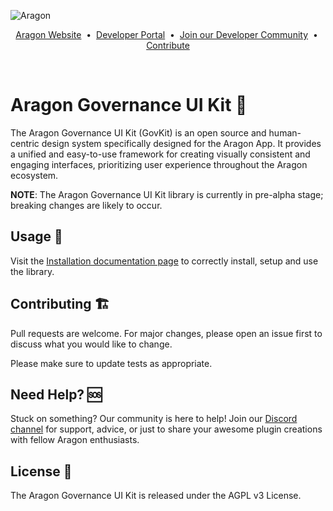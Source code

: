 ![Aragon](https://i.postimg.cc/RVVSGThD/logo.png)

<p align="center">
  <a href="https://aragon.org/">Aragon Website</a>
  <span>&nbsp;•&nbsp;</span>
  <a href="https://devs.aragon.org/">Developer Portal</a>
  <span>&nbsp;•&nbsp;</span>
  <a href="http://eepurl.com/icA7oj">Join our Developer Community</a>
  <span>&nbsp;•&nbsp;</span>
  <a href="https://aragonproject.typeform.com/dx-contribution">Contribute</a>
</p>

<br/>

# Aragon Governance UI Kit 🎨

The Aragon Governance UI Kit (GovKit) is an open source and human-centric design system specifically designed for the
Aragon App. It provides a unified and easy-to-use framework for creating visually consistent and engaging interfaces,
prioritizing user experience throughout the Aragon ecosystem.

**NOTE**: The Aragon Governance UI Kit library is currently in pre-alpha stage; breaking changes are likely to occur.

## Usage 📀

Visit the [Installation documentation page](https://aragon.github.io/gov-ui-kit/?path=/docs/docs-installation) to
correctly install, setup and use the library.

## Contributing 🏗️

Pull requests are welcome. For major changes, please open an issue first to discuss what you would like to change.

Please make sure to update tests as appropriate.

## Need Help? 🆘

Stuck on something? Our community is here to help! Join our [Discord channel](https://discord.com/invite/eqQJkdp) for support, advice, or just to share your awesome plugin creations with fellow Aragon enthusiasts.

## License 📜

The Aragon Governance UI Kit is released under the AGPL v3 License.
